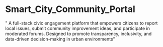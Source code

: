# Smart_City_Community_Portal
" A full-stack civic engagement platform that empowers citizens to report local issues, submit community improvement ideas, and participate in moderated forums. Designed to promote transparency, inclusivity, and data-driven decision-making in urban environments"
